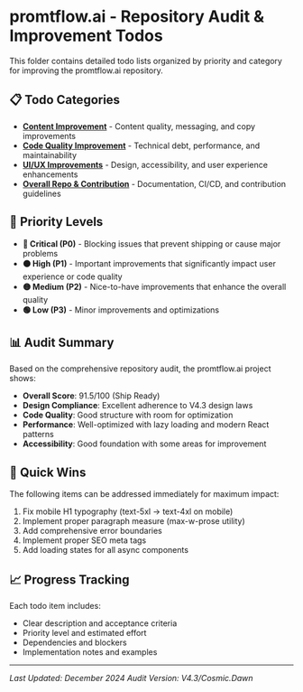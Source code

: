 # promtflow.ai - Repository Audit & Improvement Todos

This folder contains detailed todo lists organized by priority and category for improving the promtflow.ai repository.

## 📋 Todo Categories

- **[Content Improvement](./content-improvement.md)** - Content quality, messaging, and copy improvements
- **[Code Quality Improvement](./code-quality-improvement.md)** - Technical debt, performance, and maintainability
- **[UI/UX Improvements](./ui-ux-improvements.md)** - Design, accessibility, and user experience enhancements
- **[Overall Repo & Contribution](./repo-contribution-improvement.md)** - Documentation, CI/CD, and contribution guidelines

## 🎯 Priority Levels

- **🔴 Critical (P0)** - Blocking issues that prevent shipping or cause major problems
- **🟠 High (P1)** - Important improvements that significantly impact user experience or code quality
- **🟡 Medium (P2)** - Nice-to-have improvements that enhance the overall quality
- **🟢 Low (P3)** - Minor improvements and optimizations

## 📊 Audit Summary

Based on the comprehensive repository audit, the promtflow.ai project shows:

- **Overall Score**: 91.5/100 (Ship Ready)
- **Design Compliance**: Excellent adherence to V4.3 design laws
- **Code Quality**: Good structure with room for optimization
- **Performance**: Well-optimized with lazy loading and modern React patterns
- **Accessibility**: Good foundation with some areas for improvement

## 🚀 Quick Wins

The following items can be addressed immediately for maximum impact:

1. Fix mobile H1 typography (text-5xl → text-4xl on mobile)
2. Implement proper paragraph measure (max-w-prose utility)
3. Add comprehensive error boundaries
4. Implement proper SEO meta tags
5. Add loading states for all async components

## 📈 Progress Tracking

Each todo item includes:
- Clear description and acceptance criteria
- Priority level and estimated effort
- Dependencies and blockers
- Implementation notes and examples

---

*Last Updated: December 2024*
*Audit Version: V4.3/Cosmic.Dawn*